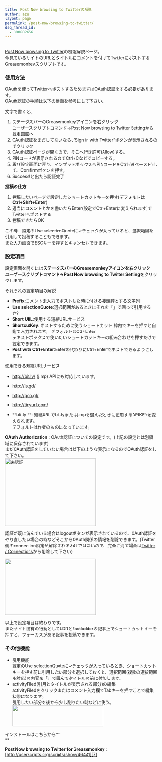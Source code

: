 ```yaml
---
title: Post Now browsing to Twitterの解説
author: azu
layout: page
permalink: /post-now-browsing-to-twitter/
dsq_thread_id:
  - 300802656
---
```

[  
Post Now browsing to Twitter][1]の機能解説ページ。  
今見ているサイトのURLとタイトルにコメントを付けてTwitterにポストするGreasemonkeyスクリプトです。

### 使用方法

OAuthを使ってTwitterへポストするためまずはOAuth認証をする必要があります。  
OAuth認証の手順は以下の動画を参考にして下さい。



文字で書くと、

1.  ステータスバーのGreasemonkeyアイコンを右クリック  
    ユーザースクリプトコマンド→Post Now browsing to Twitter Settingから設定画面へ
2.  OAuth認証をまだしてないなら、&#8221;Sign in with Twitter&#8221;ボタンが表示されるのでクリック
3.  OAuth認証ページが開くので、そこへ行き許可(Allow)する。
4.  PINコードが表示されるのでCtrl+Cなどでコピーする。
5.  再び設定画面に戻り、インプットボックスへPINコードをCtrl+V(ペースト)して、Comfirmボタンを押す。
6.  Success!と出たら認証完了

**投稿の仕方**

1.  投稿したいページで設定したショートカットキーを押す(デフォルトは**Ctrl+Shift+Enter**)
2.  適当にコメントとかを書いたらEnter(設定でCtrl+Enterに変えられます)でTwitterへポストする
3.  投稿できたらOK

この時、設定のUse selectionQuoteに✓チェックが入っていると、選択範囲を引用して投稿することもできます。  
また入力画面でESCキーを押すとキャンセルできます。

### 設定項目

設定画面を開くには**ステータスバーのGreasemonkeyアイコンを右クリック   
ユーザースクリプトコマンド→Post Now browsing to Twitter Setting**をクリックします。

それぞれの設定項目の解説

*   **Prefix**:コメント未入力でポストした時に付ける接頭辞とする文字列
*   **Use selectionQuote**:選択範囲があるときにそれを「」で囲って引用するか?
*   **Short URL**:使用する短縮URLサービス
*   **ShortcutKey**: ポストするために使うショートカット 枠内でキーを押すと自動で入力されます。 デフォルトはCS+Enter  
    テキストボックスで使いたいショートカットキーの組み合わせを押すだけで設定できます。
*   **Post with Ctrl+Enter**:Enterの代わりにCtrl+Enterでポストできるようにします。

使用できる短縮URLサービス

*   <http://bit.ly/> (j.mp) APIにも対応しています。
*   <http://is.gd/>
*   <http://goo.gl/>
*   <http://tinyurl.com/>

*   **bit.ly **: 短縮URLでbit.lyまたはj.mpを選んだときに使用するAPIKEYを変えられます。  
    デフォルトは作者のものになっています。

**OAuth Authorization** : OAuth認証についての設定です。(上記の設定とは別領域に保存されています)  
まだOAuth認証をしていない場合は以下のような表示になるのでOAuth認証をして下さい。  
[<img class="size-medium wp-image-1731 alignnone" title="sshot-2010-06-10-2" src="https://efcl.info/wp-content/uploads/2010/06/sshot-2010-06-10-2-300x223.png" alt="未認証" width="300" height="223" />][2]

認証が既に済んでいる場合はlogoutボタンが表示されているので、OAuth認証をやり直したい場合の時などそこからOAuth関係の情報を削除できます。(Twitter側のconnection設定が解除されるわけではないので、完全に消す場合は[Twitter / Connections][3]から削除して下さい)

[<img class="alignnone size-medium wp-image-1732" title="sshot-2010-06-10-3" src="https://efcl.info/wp-content/uploads/2010/06/sshot-2010-06-10-3-300x186.png" alt="" width="300" height="186" />][4]

以上で設定項目は終わりです。  
またサイト固有の行動としてLDRとFastladderの記事上でショートカットキーを押すと、フォーカスがある記事を投稿できます。

### その他機能

*   引用機能  
    設定のUse selectionQuoteに✓チェックが入っているとき、ショートカットキーを押す前に引用したい部分を選択しておくと、選択範囲(複数の選択範囲も対応)の内容を「」で囲んでタイトルの前に付加します。
*   activityFiled(引用とタイトルが表示される部分)の編集  
    activityFiledをクリックまたはコメント入力欄でTabキーを押すことで編集状態になります。  
    引用したい部分を後から少し削りたい時などに使う。  
    [][5][<img class="alignnone size-medium wp-image-1798" title="sshot-2010-06-20-2" src="https://efcl.info/wp-content/uploads/2010/06/sshot-2010-06-20-21-300x69.png" alt="" width="300" height="69" />][6]

インストールはこちらから**  
**

**Post Now browsing to Twitter for Greasemonkey**
:   [http://userscripts.org/scripts/show/46441][7]

&nbsp;

 [1]: http://userscripts.org/scripts/show/46441
 [2]: https://efcl.info/wp-content/uploads/2010/06/sshot-2010-06-10-2.png
 [3]: https://twitter.com/settings/connections
 [4]: https://efcl.info/wp-content/uploads/2010/06/sshot-2010-06-10-3.png
 [5]: https://efcl.info/wp-content/uploads/2010/06/sshot-2010-06-20-2.png
 [6]: https://efcl.info/wp-content/uploads/2010/06/sshot-2010-06-20-21.png
 [7]: http://userscripts.org/scripts/show/46441 "Post Now browsing to Twitter for Greasemonkey"
